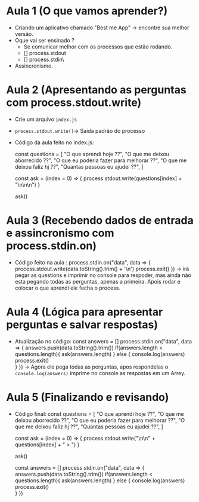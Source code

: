 # Aula 1 (O que vamos aprender?)

- Criando um aplicativo chamado "Best me App" -> encontre sua melhor versão.
- Oque vai ser ensinado ?
    * Se comunicar melhor com os processos que estão rodando.
    * [] process.stdout
    * [] process.stdin\
- Assincronismo.
# Aula 2 (Apresentando as perguntas com process.stdout.write)

- Crie um arquivo `index.js`
- `process.stdout.write()`-> Saida padrão do processo
- Código da aula feito no index.js: 

    const questions = [
    "O que aprendi hoje ??",
    "O que me deixou aborrecido ??",
    "O que eu poderia fazer para melhorar ??",
    "O que me deixou faliz hj ??",
    "Quantas pessoas eu ajudei ??",
    ]

    const ask = (index = 0) => {
        process.stdout.write(questions[index] + "\n\n\n")
    }

    ask()
# Aula 3 (Recebendo dados de entrada e assincronismo com process.stdin.on)

- Código feito na aula :
    process.stdin.on("data", data => {
    process.stdout.write(data.toString().trim() + '\n')
    process.exit()
}) -> irá pegar as questions e imprimir no console para respoder, mas ainda não esta pegando todas as perguntas, apenas a primeira. Apois rodar e colocar o que aprendi ele fecha o process.
# Aula 4 (Lógica para apresentar perguntas e salvar respostas)

- Atualização no código:
    const answers = []
    process.stdin.on("data", data => {
        answers.push(data.toString().trim())
        if(answers.length < questions.length){
            ask(answers.length)
        } else {
            console.log(answers)
            process.exit()       
        }
    }) -> Agora ele pega todas as perguntas, apos respondelas o `console.log(answers)` imprime no console as respostas em um Arrey.
# Aula 5 (Finalizando e revisando)

- Código final: 
    const questions = [
    "O que aprendi hoje ??",
    "O que me deixou aborrecido ??",
    "O que eu poderia fazer para melhorar ??",
    "O que me deixou faliz hj ??",
    "Quantas pessoas eu ajudei ??",
    ]

    const ask = (index = 0) => {
        process.stdout.write("\n\n" + questions[index] + " > ")
    }

    ask()

    const answers = []
    process.stdin.on("data", data => {
        answers.push(data.toString().trim())
        if(answers.length < questions.length){
            ask(answers.length)
        } else {
            console.log(answers)
            process.exit()       
        }
    })



